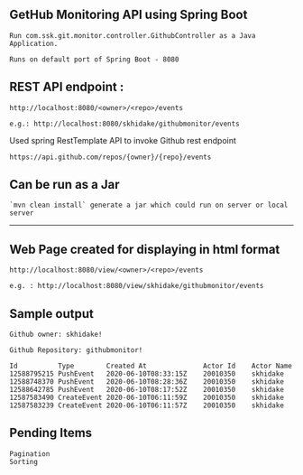 ## GetHub Monitoring API using Spring Boot 

	Run com.ssk.git.monitor.controller.GithubController as a Java Application.
	
	Runs on default port of Spring Boot - 8080

## REST API endpoint : 
	http://localhost:8080/<owner>/<repo>/events
	
	e.g.: http://localhost:8080/skhidake/githubmonitor/events

Used spring RestTemplate API to invoke Github rest endpoint
	
	https://api.github.com/repos/{owner}/{repo}/events


## Can be run as a Jar 

	`mvn clean install` generate a jar which could run on server or local server

	
*****************************************************************************************


## Web Page created for displaying in html format

	http://localhost:8080/view/<owner>/<repo>/events

	e.g. : http://localhost:8080/view/skhidake/githubmonitor/events

## Sample output
	Github owner: skhidake!
	
	Github Repository: githubmonitor!
	
	Id			Type		Created At				Actor Id	Actor Name
	12588795215	PushEvent	2020-06-10T08:33:15Z	20010350	skhidake
	12588748370	PushEvent	2020-06-10T08:28:36Z	20010350	skhidake
	12588642785	PushEvent	2020-06-10T08:17:52Z	20010350	skhidake
	12587583490	CreateEvent	2020-06-10T06:11:59Z	20010350	skhidake
	12587583239	CreateEvent	2020-06-10T06:11:57Z	20010350	skhidake

## Pending Items
	Pagination
	Sorting
	